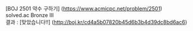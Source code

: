 [BOJ 2501 약수 구하기] (https://www.acmicpc.net/problem/2501)  
solved.ac Bronze III  
결과 : [맞았습니다!!] (http://boj.kr/cd4a5b07820b45d6b3b4d39dc8bd6ac6)
